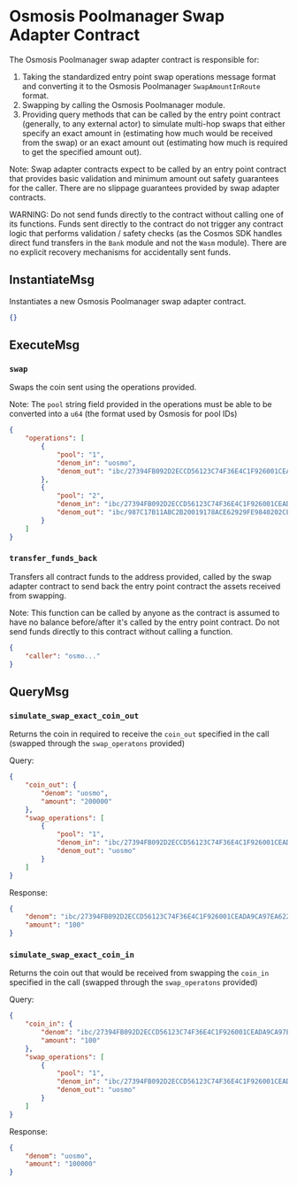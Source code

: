 # Osmosis Poolmanager Swap Adapter Contract

The Osmosis Poolmanager swap adapter contract is responsible for:
1. Taking the standardized entry point swap operations message format and converting it to the Osmosis Poolmanager `SwapAmountInRoute` format.
2. Swapping by calling the Osmosis Poolmanager module.
3. Providing query methods that can be called by the entry point contract (generally, to any external actor) to simulate multi-hop swaps that either specify an exact amount in (estimating how much would be received from the swap) or an exact amount out (estimating how much is required to get the specified amount out).

Note: Swap adapter contracts expect to be called by an entry point contract that provides basic validation and minimum amount out safety guarantees for the caller. There are no slippage guarantees provided by swap adapter contracts.

WARNING: Do not send funds directly to the contract without calling one of its functions. Funds sent directly to the contract do not trigger any contract logic that performs validation / safety checks (as the Cosmos SDK handles direct fund transfers in the `Bank` module and not the `Wasm` module). There are no explicit recovery mechanisms for accidentally sent funds.

## InstantiateMsg

Instantiates a new Osmosis Poolmanager swap adapter contract.

``` json
{}
```

## ExecuteMsg

### `swap`

Swaps the coin sent using the operations provided.

Note: The `pool` string field provided in the operations must be able to be converted into a `u64` (the format used by Osmosis for pool IDs)

``` json
{
    "operations": [
        {
            "pool": "1",
            "denom_in": "uosmo",
            "denom_out": "ibc/27394FB092D2ECCD56123C74F36E4C1F926001CEADA9CA97EA622B25F41E5EB2"
        },
        {
            "pool": "2",
            "denom_in": "ibc/27394FB092D2ECCD56123C74F36E4C1F926001CEADA9CA97EA622B25F41E5EB2",
            "denom_out": "ibc/987C17B11ABC2B20019178ACE62929FE9840202CE79498E29FE8E5CB02B7C0A4"
        }
    ]
}
```

### `transfer_funds_back`

Transfers all contract funds to the address provided, called by the swap adapter contract to send back the entry point contract the assets received from swapping.

Note: This function can be called by anyone as the contract is assumed to have no balance before/after it's called by the entry point contract. Do not send funds directly to this contract without calling a function.

``` json
{
    "caller": "osmo..."
}
```

## QueryMsg

### `simulate_swap_exact_coin_out`

Returns the coin in required to receive the `coin_out` specified in the call (swapped through the `swap_operatons` provided)

Query:
``` json
{
    "coin_out": {
        "denom": "uosmo",
        "amount": "200000"
    },
    "swap_operations": [
        {
            "pool": "1",
            "denom_in": "ibc/27394FB092D2ECCD56123C74F36E4C1F926001CEADA9CA97EA622B25F41E5EB2",
            "denom_out": "uosmo"
        }
    ]
}
```

Response:
``` json
{
    "denom": "ibc/27394FB092D2ECCD56123C74F36E4C1F926001CEADA9CA97EA622B25F41E5EB2",
    "amount": "100"
}
```

### `simulate_swap_exact_coin_in`

Returns the coin out that would be received from swapping the `coin_in` specified in the call (swapped through the `swap_operatons` provided)

Query:
``` json
{
    "coin_in": {
        "denom": "ibc/27394FB092D2ECCD56123C74F36E4C1F926001CEADA9CA97EA622B25F41E5EB2",
        "amount": "100"
    },
    "swap_operations": [
        {
            "pool": "1",
            "denom_in": "ibc/27394FB092D2ECCD56123C74F36E4C1F926001CEADA9CA97EA622B25F41E5EB2",
            "denom_out": "uosmo"
        }
    ]
}
```

Response:
``` json
{
    "denom": "uosmo",
    "amount": "100000"
}
```